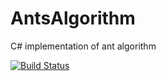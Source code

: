 # AntsAlgorithm
C# implementation of ant algorithm

[![Build Status](https://travis-ci.org/l0stfake7/AntAlgorithm.svg?branch=development)](https://travis-ci.org/l0stfake7/AntAlgorithm)
